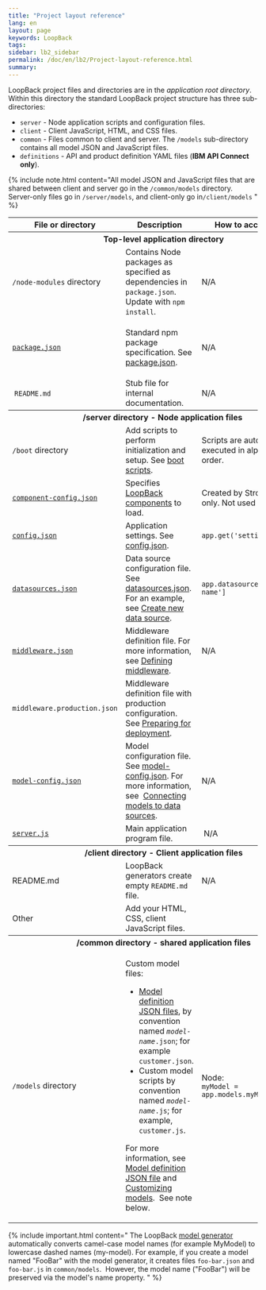 ```yaml
---
title: "Project layout reference"
lang: en
layout: page
keywords: LoopBack
tags:
sidebar: lb2_sidebar
permalink: /doc/en/lb2/Project-layout-reference.html
summary:
---
```


LoopBack project files and directories are in the _application root directory_.
Within this directory the standard LoopBack project structure has three sub-directories:

* `server` - Node application scripts and configuration files.
* `client` - Client JavaScript, HTML, and CSS files.
* `common` - Files common to client and server. The `/models` sub-directory contains all model JSON and JavaScript files.
* `definitions` - API and product definition YAML files (**IBM API Connect only**).

{% include note.html content="All model JSON and JavaScript files that are shared between client and server go in the `/common/models` directory.  Server-only files go in `/server/models`, and client-only go in`/client/models`
" %}

<table>
  <tbody>
    <tr>
      <th>File or directory</th>
      <th>Description</th>
      <th>How to access in code</th>
    </tr>
    <tr>
      <th colspan="3">Top-level application directory</th>
    </tr>
    <tr>
      <td><code>/node-modules</code> directory</td>
      <td>Contains Node packages as specified as dependencies in <code>package.json</code>.&nbsp; Update with <code>npm install</code>.</td>
      <td>N/A</td>
    </tr>
    <tr>
      <td>
        <div style="width: 200px;">
          <p><code><a href="/doc/en/lb2/package.json.html">package.json</a></code></p>
        </div>
      </td>
      <td>
        <p>Standard npm package specification. See <a href="/doc/en/lb2/package.json.html">package.json</a>.</p>
      </td>
      <td>N/A</td>
    </tr>
    <tr>
      <td><span>&nbsp;</span><code><span>README.md</span></code></td>
      <td>Stub file for internal documentation.</td>
      <td>N/A</td>
    </tr>
    <tr>
      <th colspan="3"><span>/server directory - </span>Node application files<span>&nbsp;</span></th>
    </tr>
    <tr>
      <td><code>/boot</code> directory</td>
      <td>Add scripts to perform initialization and setup. See <a href="/doc/en/lb2/Defining-boot-scripts.html">boot scripts</a>.</td>
      <td>Scripts are automatically executed in alphabetical order.</td>
    </tr>
    <tr>
      <td><code><a href="/doc/en/lb2/component-config.json">component-config.json</a></code></td>
      <td>Specifies <a href="/doc/en/lb2/LoopBack-components.html">LoopBack components</a> to load.</td>
      <td>Created by Strongloop tools only. Not used in API Connect.</td>
    </tr>
    <tr>
      <td><code><a href="/doc/en/lb2/config.json.html">config.json</a></code></td>
      <td>Application settings. See <a href="/doc/en/lb2/config.json.html">config.json</a>.</td>
      <td><code>app.get('setting-name')</code></td>
    </tr>
    <tr>
      <td><code><a href="/doc/en/lb2/datasources.json.html">datasources.json</a></code>&nbsp;</td>
      <td>Data source configuration file. See <a href="/doc/en/lb2/datasources.json.html">datasources.json</a>. <span>For an example, see <a href="https://docs.strongloop.com/display/TRASH/Create-new-data-source">Create new data source</a></span><span>.</span></td>
      <td><code>app.datasources['datasource-name']</code></td>
    </tr>
    <tr>
      <td><code><a href="/doc/en/lb2/middleware.json.html">middleware.json</a></code></td>
      <td>Middleware definition file. For more information, see <a href="/doc/en/lb2/Defining-middleware.html">Defining middleware</a>.</td>
      <td>N/A</td>
    </tr>
    <tr>
      <td><code>middleware.production.json</code></td>
      <td>Middleware definition file with production configuration.&nbsp; See <a href="/doc/en/lb2/Preparing-for-deployment.html">Preparing for deployment</a>.</td>
      <td>&nbsp;</td>
    </tr>
    <tr>
      <td><code><a href="/doc/en/lb2/model-config.json.html">model-config.json</a></code></td>
      <td>Model configuration file. See <a href="/doc/en/lb2/model-config.json.html">model-config.json</a>. <span>For more information, see </span><span>&nbsp;</span><a href="/doc/en/lb2/Connecting-models-to-data-sources.html">Connecting models to data sources</a><span>.</span></td>
      <td>N/A</td>
    </tr>
    <tr>
      <td><code><a href="/doc/en/lb2/server.js.html">server.js</a></code></td>
      <td>Main application program file.</td>
      <td>&nbsp;N/A</td>
    </tr>
    <tr>
      <th colspan="3"><strong><strong>/client directory - </strong>Client application files</strong>
      </th>
    </tr>
    <tr>
      <td>README.md</td>
      <td>LoopBack generators create empty <code>README.md</code> file.</td>
      <td>N/A</td>
    </tr>
    <tr>
      <td>Other</td>
      <td>Add your HTML, CSS, client JavaScript files.</td>
      <td>&nbsp;</td>
    </tr>
    <tr>
      <th colspan="3"><span>/common directory - s</span>hared application files</th>
    </tr>
    <tr>
      <td><code>/models</code> directory</td>
      <td>
        <p>Custom model files:</p>
        <ul>
          <li><a href="/doc/en/lb2/Model-definition-JSON-file.html">Model definition JSON files</a>, by convention named <code><em>model-name</em>.json</code>; for example <code>customer.json</code>.</li>
          <li>Custom model scripts by convention named <code><em>model-name</em>.js</code>; for example, <code>customer.js</code>.</li>
        </ul>
        <p>For more information, see <a href="/doc/en/lb2/Model-definition-JSON-file.html">Model definition JSON file</a> and<span> <a href="/doc/en/lb2/Customizing-models.html">Customizing models</a>.&nbsp; See note below.<br></span></p>
      </td>
      <td>
        <p>Node:<br><code>myModel = app.models.myModelName</code></p>
      </td>
    </tr>
  </tbody>
</table>

{% include important.html content="
The LoopBack [model generator](Model-generator.html) automatically converts camel-case model names (for example MyModel) to lowercase dashed names (my-model).  For example, if you create a model named \"FooBar\" with the model generator, it creates files `foo-bar.json` and `foo-bar.js` in `common/models`.   However, the model name (\"FooBar\") will be preserved via the model's name property.
" %}
